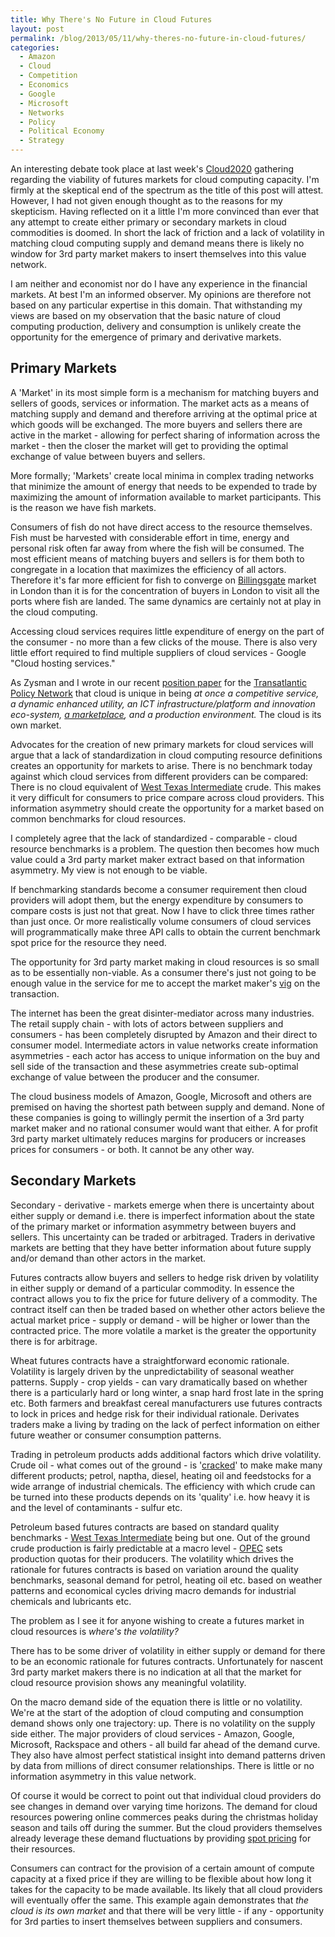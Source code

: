 ```yaml
---
title: Why There's No Future in Cloud Futures
layout: post
permalink: /blog/2013/05/11/why-theres-no-future-in-cloud-futures/
categories:
  - Amazon
  - Cloud
  - Competition
  - Economics
  - Google
  - Microsoft
  - Networks
  - Policy
  - Political Economy
  - Strategy
---
```

[<img class="size-medium wp-image-880 alignleft" alt="" src="http://i0.wp.com/www.adamalthus.com/wp-content/uploads/2013/05/iStock_000008785942Large-300x199.jpg?fit=300%2C199" srcset="http://i1.wp.com/www.adamalthus.com/wp-content/uploads/2013/05/iStock_000008785942Large.jpg?resize=300%2C199 300w, http://i1.wp.com/www.adamalthus.com/wp-content/uploads/2013/05/iStock_000008785942Large.jpg?resize=940%2C623 940w, http://i1.wp.com/www.adamalthus.com/wp-content/uploads/2013/05/iStock_000008785942Large.jpg?resize=620%2C411 620w" sizes="(max-width: 300px) 100vw, 300px" data-recalc-dims="1" />](http://i1.wp.com/www.adamalthus.com/wp-content/uploads/2013/05/iStock_000008785942Large.jpg)An interesting debate took place at last week's <a href="http://cloud2020summit.com/" target="_blank">Cloud2020</a> gathering regarding the viability of futures markets for cloud computing capacity. I'm firmly at the skeptical end of the spectrum as the title of this post will attest. However, I had not given enough thought as to the reasons for my skepticism. Having reflected on it a little I'm more convinced than ever that any attempt to create either primary or secondary markets in cloud commodities is doomed. In short the lack of friction and a lack of volatility in matching cloud computing supply and demand means there is likely no window for 3rd party market makers to insert themselves into this value network.<!--excerpt-->

I am neither and economist nor do I have any experience in the financial markets. At best I'm an informed observer. My opinions are therefore not based on any particular expertise in this domain. That withstanding my views are based on my observation that the basic nature of cloud computing production, delivery and consumption is unlikely create the opportunity for the emergence of primary and derivative markets.

## Primary Markets

A 'Market' in its most simple form is a mechanism for matching buyers and sellers of goods, services or information. The market acts as a means of matching supply and demand and therefore arriving at the optimal price at which goods will be exchanged. The more buyers and sellers there are active in the market - allowing for perfect sharing of information across the market - then the closer the market will get to providing the optimal exchange of value between buyers and sellers.

More formally; 'Markets' create local minima in complex trading networks that minimize the amount of energy that needs to be expended to trade by maximizing the amount of information available to market participants. This is the reason we have fish markets.

Consumers of fish do not have direct access to the resource themselves. Fish must be harvested with considerable effort in time, energy and personal risk often far away from where the fish will be consumed. The most efficient means of matching buyers and sellers is for them both to congregate in a location that maximizes the efficiency of all actors. Therefore it's far more efficient for fish to converge on <a href="http://en.wikipedia.org/wiki/Billingsgate_Fish_Market" target="_blank">Billingsgate</a> market in London than it is for the concentration of buyers in London to visit all the ports where fish are landed. The same dynamics are certainly not at play in the cloud computing.

Accessing cloud services requires little expenditure of energy on the part of the consumer - no more than a few clicks of the mouse. There is also very little effort required to find multiple suppliers of cloud services - Google "Cloud hosting services."

As Zysman and I wrote in our recent <a href="http://brie.berkeley.edu/publications/WP_201%20TPN%20Cloud%20Computing.pdf" target="_blank">position paper</a> for the <a href="http://www.tpnonline.org/" target="_blank">Transatlantic Policy Network</a> that cloud is unique in being _at once a competitive service, a dynamic enhanced utility, an ICT infrastructure/platform and innovation eco-system, <span style="text-decoration: underline;">a marketplace</span>, and a production environment._ The cloud is its own market.

Advocates for the creation of new primary markets for cloud services will argue that a lack of standardization in cloud computing resource definitions creates an opportunity for markets to arise. There is no benchmark today against which cloud services from different providers can be compared: There is no cloud equivalent of <a href="http://en.wikipedia.org/wiki/West_Texas_Intermediate" target="_blank">West Texas Intermediate</a> crude. This makes it very difficult for consumers to price compare across cloud providers. This information asymmetry should create the opportunity for a market based on common benchmarks for cloud resources.

I completely agree that the lack of standardized - comparable - cloud resource benchmarks is a problem. The question then becomes how much value could a 3rd party market maker extract based on that information asymmetry. My view is not enough to be viable.

If benchmarking standards become a consumer requirement then cloud providers will adopt them, but the energy expenditure by consumers to compare costs is just not that great. Now I have to click three times rather than just once. Or more realistically volume consumers of cloud services will programmatically make three API calls to obtain the current benchmark spot price for the resource they need.

The opportunity for 3rd party market making in cloud resources is so small as to be essentially non-viable. As a consumer there's just not going to be enough value in the service for me to accept the market maker's <a href="http://en.wikipedia.org/wiki/Vigorish" target="_blank">vig</a> on the transaction.

The internet has been the great disinter-mediator across many industries. The retail supply chain - with lots of actors between suppliers and consumers - has been completely disrupted by Amazon and their direct to consumer model. Intermediate actors in value networks create information asymmetries - each actor has access to unique information on the buy and sell side of the transaction and these asymmetries create sub-optimal exchange of value between the producer and the consumer.

The cloud business models of Amazon, Google, Microsoft and others are premised on having the shortest path between supply and demand. None of these companies is going to willingly permit the insertion of a 3rd party market maker and no rational consumer would want that either. A for profit 3rd party market ultimately reduces margins for producers or increases prices for consumers - or both. It cannot be any other way.

## Secondary Markets

Secondary - derivative - markets emerge when there is uncertainty about either supply or demand i.e. there is imperfect information about the state of the primary market or information asymmetry between buyers and sellers. This uncertainty can be traded or arbitraged. Traders in derivative markets are betting that they have better information about future supply and/or demand than other actors in the market.

Futures contracts allow buyers and sellers to hedge risk driven by volatility in either supply or demand of a particular commodity. In essence the contract allows you to fix the price for future delivery of a commodity. The contract itself can then be traded based on whether other actors believe the actual market price - supply or demand - will be higher or lower than the contracted price. The more volatile a market is the greater the opportunity there is for arbitrage.

Wheat futures contracts have a straightforward economic rationale. Volatility is largely driven by the unpredictability of seasonal weather patterns. Supply - crop yields - can vary dramatically based on whether there is a particularly hard or long winter, a snap hard frost late in the spring etc. Both farmers and breakfast cereal manufacturers use futures contracts to lock in prices and hedge risk for their individual rationale. Derivates traders make a living by trading on the lack of perfect information on either future weather or consumer consumption patterns.

Trading in petroleum products adds additional factors which drive volatility. Crude oil - what comes out of the ground - is '<a href="http://en.wikipedia.org/wiki/Cracking_(chemistry)" target="_blank">cracked</a>' to make make many different products; petrol, naptha, diesel, heating oil and feedstocks for a wide arrange of industrial chemicals. The efficiency with which crude can be turned into these products depends on its 'quality' i.e. how heavy it is and the level of contaminants - sulfur etc.

Petroleum based futures contracts are based on standard quality benchmarks - <a href="http://en.wikipedia.org/wiki/West_Texas_Intermediate" target="_blank">West Texas Intermediate</a> being but one. Out of the ground crude production is fairly predictable at a macro level - <a href="http://www.opec.org/opec_web/en/" target="_blank">OPEC</a> sets production quotas for their producers. The volatility which drives the rationale for futures contracts is based on variation around the quality benchmarks, seasonal demand for petrol, heating oil etc. based on weather patterns and economical cycles driving macro demands for industrial chemicals and lubricants etc.

The problem as I see it for anyone wishing to create a futures market in cloud resources is _where's the volatility?_

There has to be some driver of volatility in either supply or demand for there to be an economic rationale for futures contracts. Unfortunately for nascent 3rd party market makers there is no indication at all that the market for cloud resource provision shows any meaningful volatility.

On the macro demand side of the equation there is little or no volatility. We're at the start of the adoption of cloud computing and consumption demand shows only one trajectory: up. There is no volatility on the supply side either. The major providers of cloud services - Amazon, Google, Microsoft, Rackspace and others - all build far ahead of the demand curve. They also have almost perfect statistical insight into demand patterns driven by data from millions of direct consumer relationships. There is little or no information asymmetry in this value network.

Of course it would be correct to point out that individual cloud providers do see changes in demand over varying time horizons. The demand for cloud resources powering online commerces peaks during the christmas holiday season and tails off during the summer. But the cloud providers themselves already leverage these demand fluctuations by providing <a href="http://aws.amazon.com/ec2/spot-instances/" target="_blank">spot pricing</a> for their resources.

Consumers can contract for the provision of a certain amount of compute capacity at a fixed price if they are willing to be flexible about how long it takes for the capacity to be made available. Its likely that all cloud providers will eventually offer the same. This example again demonstrates that _the cloud is its own market_ and that there will be very little - if any - opportunity for 3rd parties to insert themselves between suppliers and consumers.
